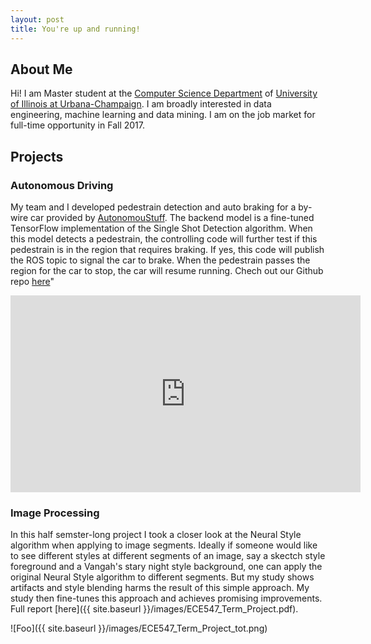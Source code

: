 ```yaml
---
layout: post
title: You're up and running!
---
```

## About Me
Hi! I am Master student at the [Computer Science Department](http://cs.illinois.edu) of [University of Illinois at Urbana-Champaign](http://illinois.edu). I am broadly interested in data engineering, machine learning and data mining. I am on the job market for full-time opportunity in Fall 2017.

## Projects 

### Autonomous Driving
My team and I developed pedestrain detection and auto braking for a by-wire car provided by [AutonomouStuff](https://autonomoustuff.com). The backend model is a fine-tuned TensorFlow implementation of the Single Shot Detection algorithm. When this model detects a pedestrain, the controlling code will further test if this pedestrain is in the region that requires braking. If yes, this code will publish the ROS topic to signal the car to brake. When the pedestrain passes the region for the car to stop, the car will resume running. Chech out our Github repo [here](https://github.com/tensorpro/MAAV)"

<iframe  display="block" margin="auto" width="560" height="315" src="https://www.youtube.com/embed/zHKE1t_IEIg" frameborder="0" allowfullscreen></iframe>

### Image Processing
In this half semster-long project I took a closer look at the Neural Style algorithm when applying to image segments. Ideally if someone would like to see different styles at different segments of an image, say a skectch style foreground and a Vangah's stary night style background, one can apply the original Neural Style algorithm to different segments. But my study shows artifacts and style blending harms the result of this simple approach. My study then fine-tunes this approach and achieves promising improvements. Full report [here]({{ site.baseurl }}/images/ECE547_Term_Project.pdf).

![Foo]({{ site.baseurl }}/images/ECE547_Term_Project_tot.png)
